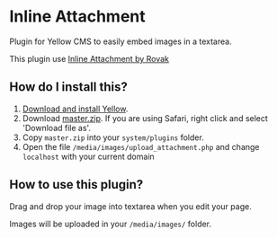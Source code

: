 # Inline Attachment

Plugin for Yellow CMS to easily embed images in a textarea. 

This plugin use [Inline Attachment by Rovak](http://git.razko.nl/InlineAttachment/)

## How do I install this?

1. [Download and install Yellow](https://github.com/datenstrom/yellow/).
2. Download [master.zip](https://github.com/nibreh/yellow-plugin-inline-attachment/archive/master.zip). If you are using Safari, right click and select 'Download file as'.
3. Copy `master.zip` into your `system/plugins` folder.
4. Open the file `/media/images/upload_attachment.php` and change `localhost` with your current domain

## How to use this plugin?

Drag and drop your image into textarea when you edit your page. 

Images will be uploaded in your `/media/images/` folder.

